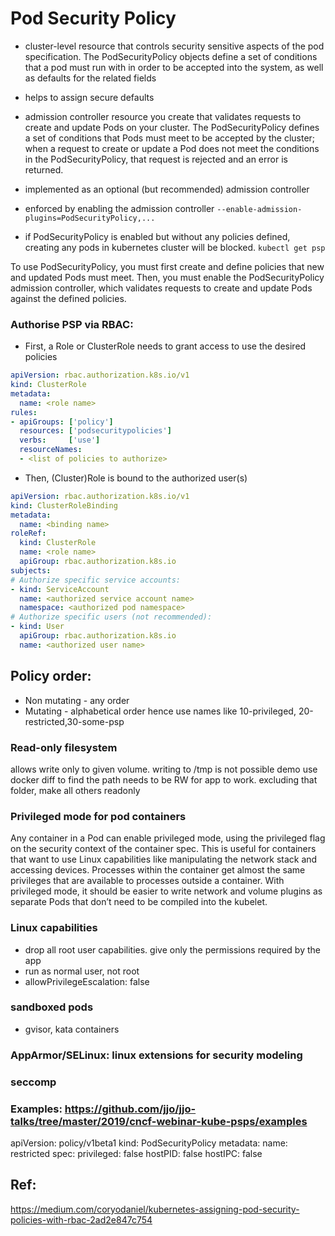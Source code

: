 # Pod Security Policy

- cluster-level resource that controls security sensitive aspects of the pod specification. The PodSecurityPolicy objects define a set of conditions that a pod must run with in order to be accepted into the system, as well as defaults for the related fields

- helps to assign secure defaults 

- admission controller resource you create that validates requests to create and update Pods on your cluster. The PodSecurityPolicy defines a set of conditions that Pods must meet to be accepted by the cluster; when a request to create or update a Pod does not meet the conditions in the PodSecurityPolicy, that request is rejected and an error is returned.

- implemented as an optional (but recommended) admission controller
- enforced by enabling the admission controller `--enable-admission-plugins=PodSecurityPolicy,...`
- if PodSecurityPolicy is enabled but without any policies defined, creating any pods in kubernetes cluster will be blocked. 
`kubectl get psp`

To use PodSecurityPolicy, you must first create and define policies that new and updated Pods must meet. Then, you must enable the PodSecurityPolicy admission controller, which validates requests to create and update Pods against the defined policies.

### Authorise PSP via RBAC:

* First, a Role or ClusterRole needs to grant access to use the desired policies
```yaml
apiVersion: rbac.authorization.k8s.io/v1
kind: ClusterRole
metadata:
  name: <role name>
rules:
- apiGroups: ['policy']
  resources: ['podsecuritypolicies']
  verbs:     ['use']
  resourceNames:
  - <list of policies to authorize>
```

* Then, (Cluster)Role is bound to the authorized user(s)
```yaml
apiVersion: rbac.authorization.k8s.io/v1
kind: ClusterRoleBinding
metadata:
  name: <binding name>
roleRef:
  kind: ClusterRole
  name: <role name>
  apiGroup: rbac.authorization.k8s.io
subjects:
# Authorize specific service accounts:
- kind: ServiceAccount
  name: <authorized service account name>
  namespace: <authorized pod namespace>
# Authorize specific users (not recommended):
- kind: User
  apiGroup: rbac.authorization.k8s.io
  name: <authorized user name>
```

## Policy order:
- Non mutating - any order
- Mutating - alphabetical order
hence use names like 10-privileged, 20-restricted,30-some-psp

### Read-only filesystem
allows write only to given volume. writing to /tmp is not possible demo use docker diff to find the path needs to be RW for app to work. excluding that folder, make all others readonly

### Privileged mode for pod containers
Any container in a Pod can enable privileged mode, using the privileged flag on the security context of the container spec. This is useful for containers that want to use Linux capabilities like manipulating the network stack and accessing devices. Processes within the container get almost the same privileges that are available to processes outside a container. With privileged mode, it should be easier to write network and volume plugins as separate Pods that don’t need to be compiled into the kubelet.

### Linux capabilities
- drop all root user capabilities. give only the permissions required by the app
- run as normal user, not root
- allowPrivilegeEscalation: false

### sandboxed pods
- gvisor, kata containers

### AppArmor/SELinux: linux extensions for security modeling

### seccomp


### Examples: https://github.com/jjo/jjo-talks/tree/master/2019/cncf-webinar-kube-psps/examples

apiVersion: policy/v1beta1
kind: PodSecurityPolicy
metadata:
  name: restricted
spec:
  privileged: false
  hostPID: false
  hostIPC: false


## Ref:

https://medium.com/coryodaniel/kubernetes-assigning-pod-security-policies-with-rbac-2ad2e847c754